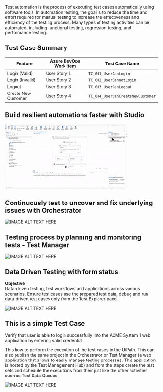 Test automation is the process of executing test cases automatically using software tools. In automation testing, the goal is to reduce the time and effort required for manual testing to increase the effectiveness and efficiency of the testing process. Many types of testing activities can be automated, including functional testing, regression testing, and performance testing.

## Test Case Summary

| Feature              | Azure DevOps Work Item | Test Case Name                          | 
|----------------------|------------------------|-----------------------------------------|
| Login (Valid)        | User Story 1           | `TC_001_UserCanLogin`                   | `/TestCases/AccountLogin/TC_001_UserCanLogin.xaml`     |
| Login (Invalid)      | User Story 2           | `TC_002_UserCannotLogin`                | `/TestCases/AccountLogin/TC_002_UserCannotLogin.xaml`  |
| Logout               | User Story 3           | `TC_003_UserCanLogout`                  | `/TestCases/AccountLogin/TC_003_UserCanLogout.xaml`    |
| Create New Customer  | User Story 4           | `TC_004_UserCanCreateNewCustomer`       | `/TestCases/Customers/TC_004_UserCanCreateNewCustomer.xaml` |

## Build resilient automations faster with Studio
![IMAGE ALT TEXT HERE](https://github.com/bacdillon/UiPath-Automation/blob/main/CRM_AutomatedTests/Animated%20image/sys_CRMApp_Testing_Alfred.gif)

## Continuously test to uncover and fix underlying issues with Orchestrator
![IMAGE ALT TEXT HERE](https://github.com/bacdillon/UiPath-Automation/blob/main/CRM_AutomatedTests/Animated%20image/Test%20Set%20in%20UiPath%20Orchestrator.gif)

## Testing process by planning and monitoring tests	- Test Manager
![IMAGE ALT TEXT HERE](https://github.com/bacdillon/UiPath-Automation/blob/main/CRM_AutomatedTests/Animated%20image/Test%20all%20account%20login%20features%20(Test%20Manager).gif)

## Data Driven Testing with form status
**Objective** <br>
Data-driven testing, test workflows and applications across various scenarios. Ensure test cases use the prepared test data, debug and run data-driven test cases only from the Test Explorer panel. 

![IMAGE ALT TEXT HERE](https://github.com/bacdillon/UiPath-Automation/blob/main/CRM_AutomatedTests/Animated%20image/Data-Driven-Testing-with-form-st.gif)

## This is a simple Test Case 
Verify that user is able to login successfully into the ACME System 1 web application by entering valid credential. 

This how to perform the execution of the test cases in the UiPath. This can also publish the same project in the Orchestrator or Test Manager (a web application that allows to easily manage testing processes. This application is hosted by the Test Management Hub) and from the steps create the test sets and schedule the executions from their just like the other activities such as Test Data Queues.

![IMAGE ALT TEXT HERE](https://github.com/bacdillon/UiPath-Automation/blob/main/CRM_AutomatedTests/Animated%20image/Robot-16-ACME-System1Testing.gif)



